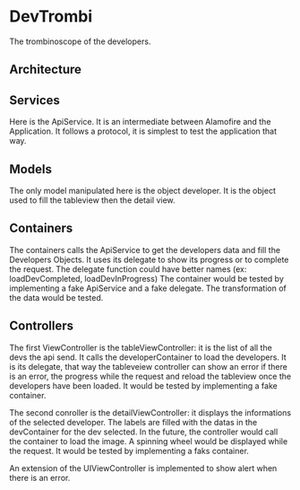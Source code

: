 # DevTrombi

The trombinoscope of the developers.

## Architecture

## Services
Here is the ApiService. It is an intermediate between Alamofire and the Application. 
It follows a protocol, it is simplest to test the application that way.

## Models
The only model manipulated here is the object developer. It is the object used to fill the tableview then the detail view.

## Containers
The containers calls the ApiService to get the developers data and fill the Developers Objects. 
It uses its delegate to show its progress or to complete the request. The delegate function could have better names (ex: loadDevCompleted, loadDevInProgress)
The container would be tested by implementing a fake ApiService and a fake delegate. The transformation of the data would be tested.

## Controllers
The first ViewController is the tableViewController: it is the list of all the devs the api send. It calls the developerContainer to load the developers.
It is its delegate, that way the tableveiew controller can show an error if there is an error, the progress while the request and reload the tableview once the developers have been loaded. 
It would be tested by implementing a fake container.

The second conroller is the detailViewController: it displays the informations of the selected developer. The labels are filled with the datas in the devContainer for the dev selected. In the future, the controller would call the container to load the image. A spinning wheel would be displayed while the request.
It would be tested by implementing a faks container.

An extension of the UIViewController is implemented to show alert when there is an error.




